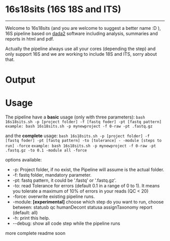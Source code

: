 # 16s18sits (16S 18S and ITS)
------------------------------------------------------------------
Welcome to 16s18sits (and you are welcome to suggest a better name :D ), 16S  pipeline based on [dada2](https://benjjneb.github.io/dada2/tutorial.html) software including analysis, summaries and reports in html and pdf.

Actually the pipeline always use all your cores (depending the step) and only support 16S and we are working to include 18S and ITS, sorry about that.

# Output

# Usage

The pipeline have a **basic** usage (only with three parameters):
`bash 16s18sits.sh -p [project folder] -f [fastq foder] -pt [fastq pattern]`
`example: bash 16s18sits.sh -p mynewproject -f 0-raw -pt .fastq.gz`

and the **complete** usage:
`bash 16s18sits.sh -p [project folder] -f [fastq foder] -pt [fastq pattern] -to [tolerance] - -module [steps to run] -force`
`example: bash 16s18sits.sh -p mynewproject -f 0-raw -pt .fastq.gz -to 0.1 -module all -force`

options available:

* -p: Project folder, if no exist, the Pipeline will assume is the actual folder.
* -f: fastq folder, mandatory parameter.
* -pt: fastq pattern, it could be '.fastq' or '.fastq.gz'.
* -to: read Tolerance for errors (default 0.1 in a range of 0 to 1). It means you tolerate a maximum of 10% of errors in your reads (QC < 20)
* -force: overwrite existing pipeline runs.
* -module: **[experimental]** choose which step do you want to run, choose between: statusb qc humanDecont statusa assignTaxonomy report (default: all)
* -h: print this help.
* --debug: show all code step while the pipeline runs

more complete readme soon